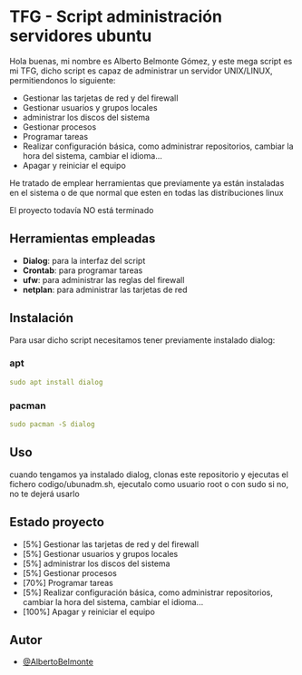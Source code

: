 
# TFG - Script administración servidores ubuntu

Hola buenas, mi nombre es Alberto Belmonte Gómez, y este mega script es mi TFG, dicho script es capaz de administrar un servidor UNIX/LINUX, permitiendonos lo siguiente:

- Gestionar las tarjetas de red y del firewall
- Gestionar usuarios y grupos locales
- administrar los discos del sistema
- Gestionar procesos
- Programar tareas
- Realizar configuración básica, como administrar repositorios, cambiar la hora del sistema, cambiar el idioma...
- Apagar y reiniciar el equipo

He tratado de emplear herramientas que previamente ya están instaladas en el sistema o de que normal que esten en todas las distribuciones linux 

El proyecto todavía NO está terminado

## Herramientas empleadas

- **Dialog**: para la interfaz del script
- **Crontab**: para programar tareas
- **ufw**: para administrar las reglas del firewall
- **netplan**: para administrar las tarjetas de red

## Instalación

Para usar dicho script necesitamos tener previamente instalado dialog:

### apt

```yaml
sudo apt install dialog
```

### pacman 

```yaml
sudo pacman -S dialog
```

## Uso

cuando tengamos ya instalado dialog, clonas este repositorio y ejecutas el fichero codigo/ubunadm.sh, ejecutalo como usuario root o con sudo si no, no te dejerá usarlo

## Estado proyecto

- [5%] Gestionar las tarjetas de red y del firewall
- [5%] Gestionar usuarios y grupos locales
- [5%] administrar los discos del sistema
- [5%] Gestionar procesos
- [70%] Programar tareas
- [5%] Realizar configuración básica, como administrar repositorios, cambiar la hora del sistema, cambiar el idioma...
- [100%] Apagar y reiniciar el equipo

## Autor

- [@AlbertoBelmonte](https://github.com/AlbertoBelmonte)
